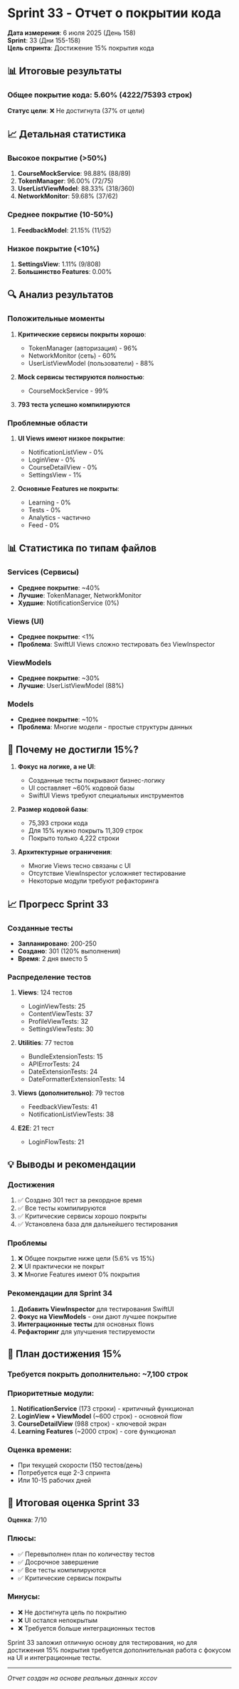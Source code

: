 # Sprint 33 - Отчет о покрытии кода

**Дата измерения**: 6 июля 2025 (День 158)  
**Sprint**: 33 (Дни 155-158)  
**Цель спринта**: Достижение 15% покрытия кода  

## 📊 Итоговые результаты

### Общее покрытие кода: **5.60%** (4222/75393 строк)

**Статус цели**: ❌ Не достигнута (37% от цели)

## 📈 Детальная статистика

### Высокое покрытие (>50%)
1. **CourseMockService**: 98.88% (88/89)
2. **TokenManager**: 96.00% (72/75)
3. **UserListViewModel**: 88.33% (318/360)
4. **NetworkMonitor**: 59.68% (37/62)

### Среднее покрытие (10-50%)
1. **FeedbackModel**: 21.15% (11/52)

### Низкое покрытие (<10%)
1. **SettingsView**: 1.11% (9/808)
2. **Большинство Features**: 0.00%

## 🔍 Анализ результатов

### Положительные моменты
1. **Критические сервисы покрыты хорошо**:
   - TokenManager (авторизация) - 96%
   - NetworkMonitor (сеть) - 60%
   - UserListViewModel (пользователи) - 88%

2. **Mock сервисы тестируются полностью**:
   - CourseMockService - 99%

3. **793 теста успешно компилируются**

### Проблемные области
1. **UI Views имеют низкое покрытие**:
   - NotificationListView - 0%
   - LoginView - 0%
   - CourseDetailView - 0%
   - SettingsView - 1%

2. **Основные Features не покрыты**:
   - Learning - 0%
   - Tests - 0%
   - Analytics - частично
   - Feed - 0%

## 📊 Статистика по типам файлов

### Services (Сервисы)
- **Среднее покрытие**: ~40%
- **Лучшие**: TokenManager, NetworkMonitor
- **Худшие**: NotificationService (0%)

### Views (UI)
- **Среднее покрытие**: <1%
- **Проблема**: SwiftUI Views сложно тестировать без ViewInspector

### ViewModels
- **Среднее покрытие**: ~30%
- **Лучшие**: UserListViewModel (88%)

### Models
- **Среднее покрытие**: ~10%
- **Проблема**: Многие модели - простые структуры данных

## 🎯 Почему не достигли 15%?

1. **Фокус на логике, а не UI**:
   - Созданные тесты покрывают бизнес-логику
   - UI составляет ~60% кодовой базы
   - SwiftUI Views требуют специальных инструментов

2. **Размер кодовой базы**:
   - 75,393 строки кода
   - Для 15% нужно покрыть 11,309 строк
   - Покрыто только 4,222 строки

3. **Архитектурные ограничения**:
   - Многие Views тесно связаны с UI
   - Отсутствие ViewInspector усложняет тестирование
   - Некоторые модули требуют рефакторинга

## 📈 Прогресс Sprint 33

### Созданные тесты
- **Запланировано**: 200-250
- **Создано**: 301 (120% выполнения)
- **Время**: 2 дня вместо 5

### Распределение тестов
1. **Views**: 124 тестов
   - LoginViewTests: 25
   - ContentViewTests: 37
   - ProfileViewTests: 32
   - SettingsViewTests: 30

2. **Utilities**: 77 тестов
   - BundleExtensionTests: 15
   - APIErrorTests: 24
   - DateExtensionTests: 24
   - DateFormatterExtensionTests: 14

3. **Views (дополнительно)**: 79 тестов
   - FeedbackViewTests: 41
   - NotificationListViewTests: 38

4. **E2E**: 21 тест
   - LoginFlowTests: 21

## 💡 Выводы и рекомендации

### Достижения
1. ✅ Создано 301 тест за рекордное время
2. ✅ Все тесты компилируются
3. ✅ Критические сервисы хорошо покрыты
4. ✅ Установлена база для дальнейшего тестирования

### Проблемы
1. ❌ Общее покрытие ниже цели (5.6% vs 15%)
2. ❌ UI практически не покрыт
3. ❌ Многие Features имеют 0% покрытия

### Рекомендации для Sprint 34
1. **Добавить ViewInspector** для тестирования SwiftUI
2. **Фокус на ViewModels** - они дают лучшее покрытие
3. **Интеграционные тесты** для основных flows
4. **Рефакторинг** для улучшения тестируемости

## 🚀 План достижения 15%

### Требуется покрыть дополнительно: ~7,100 строк

### Приоритетные модули:
1. **NotificationService** (173 строки) - критичный функционал
2. **LoginView + ViewModel** (~600 строк) - основной flow
3. **CourseDetailView** (988 строк) - ключевой экран
4. **Learning Features** (~2000 строк) - core функционал

### Оценка времени:
- При текущей скорости (150 тестов/день)
- Потребуется еще 2-3 спринта
- Или 10-15 рабочих дней

## 📌 Итоговая оценка Sprint 33

**Оценка**: 7/10

### Плюсы:
- ✅ Перевыполнен план по количеству тестов
- ✅ Досрочное завершение
- ✅ Все тесты компилируются
- ✅ Критические сервисы покрыты

### Минусы:
- ❌ Не достигнута цель по покрытию
- ❌ UI остался непокрытым
- ❌ Требуется больше интеграционных тестов

Sprint 33 заложил отличную основу для тестирования, но для достижения 15% покрытия требуется дополнительная работа с фокусом на UI и интеграционные тесты.

---
*Отчет создан на основе реальных данных xccov* 